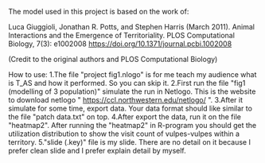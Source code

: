 The model used in this project is based on the work of:

Luca Giuggioli, Jonathan R. Potts, and Stephen Harris (March 2011).
Animal Interactions and the Emergence of Territoriality.
PLOS Computational Biology, 7(3): e1002008
https://doi.org/10.1371/journal.pcbi.1002008

(Credit to the original authors and PLOS Computational Biology)




How to use:
1.The file "project fig1.nlogo" is for me teach my audience what is T_AS and how it performed. So you can skip it.
2.First run the file "fig1 (modelling of 3 population)" simulate the run in Netlogo. This is the website to download netlogo " https://ccl.northwestern.edu/netlogo/ ".
3.After it simulate for some time, export data. Your data format should like similar to the file "patch data.txt" on top.
4.After export the data, run it on the file "heatmap2". After running the "heatmap2" in R-program you should get the utilization distribution to show the visit count of vulpes-vulpes within a territory.
5."slide (.key)" file is my slide. There are no detail on it because I prefer clean slide and I prefer explain detail by myself.
